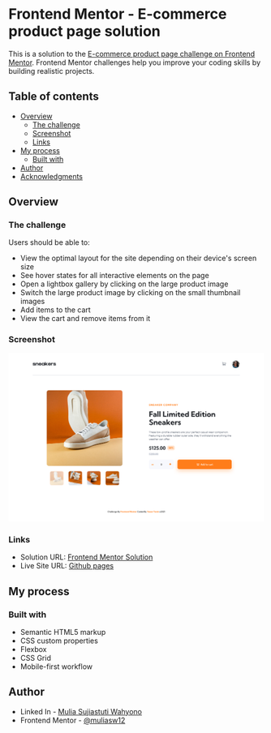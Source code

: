 # Frontend Mentor - E-commerce product page solution

This is a solution to the [E-commerce product page challenge on Frontend Mentor](https://www.frontendmentor.io/challenges/ecommerce-product-page-UPsZ9MJp6). Frontend Mentor challenges help you improve your coding skills by building realistic projects.

## Table of contents

- [Overview](#overview)
  - [The challenge](#the-challenge)
  - [Screenshot](#screenshot)
  - [Links](#links)
- [My process](#my-process)
  - [Built with](#built-with)
- [Author](#author)
- [Acknowledgments](#acknowledgments)

## Overview

### The challenge

Users should be able to:

- View the optimal layout for the site depending on their device's screen size
- See hover states for all interactive elements on the page
- Open a lightbox gallery by clicking on the large product image
- Switch the large product image by clicking on the small thumbnail images
- Add items to the cart
- View the cart and remove items from it

### Screenshot

![](./screenshot-desktop.png)

### Links

- Solution URL: [Frontend Mentor Solution](https://responsive-ecommerce-product-page.vercel.app/)
- Live Site URL: [Github pages](https://github.com/muliasw12/Responsive-ecommerce-product-page)

## My process

### Built with

- Semantic HTML5 markup
- CSS custom properties
- Flexbox
- CSS Grid
- Mobile-first workflow
## Author

- Linked In - [Mulia Sujiastuti Wahyono](https://www.linkedin.com/in/mulia-sujiastuti/)
- Frontend Mentor - [@muliasw12](https://www.frontendmentor.io/profile/muliasw12)
